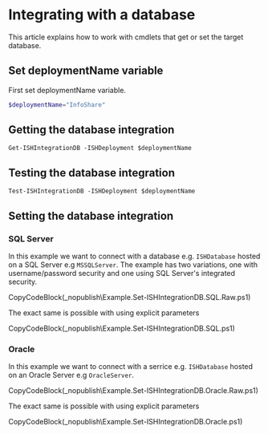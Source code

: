 ﻿# Integrating with a database
 
This article explains how to work with cmdlets that get or set the target database. 
 
## Set deploymentName variable
First set deploymentName variable.

```powershell
$deploymentName="InfoShare"
```

## Getting the database integration

```
Get-ISHIntegrationDB -ISHDeployment $deploymentName
```

## Testing the database integration

```
Test-ISHIntegrationDB -ISHDeployment $deploymentName
```

## Setting the database integration

### SQL Server 

In this example we want to connect with a database e.g. `ISHDatabase` hosted on a SQL Server e.g `MSSQLServer`. The example has two variations, one with username/password security and one using SQL Server's integrated security.

CopyCodeBlock(_nopublish\Example.Set-ISHIntegrationDB.SQL.Raw.ps1)

The exact same is possible with using explicit parameters

CopyCodeBlock(_nopublish\Example.Set-ISHIntegrationDB.SQL.ps1)

### Oracle

In this example we want to connect with a serrice e.g. `ISHDatabase` hosted on an Oracle Server e.g `OracleServer`.

CopyCodeBlock(_nopublish\Example.Set-ISHIntegrationDB.Oracle.Raw.ps1)

The exact same is possible with using explicit parameters

CopyCodeBlock(_nopublish\Example.Set-ISHIntegrationDB.Oracle.ps1)